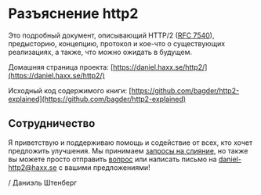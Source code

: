 # Разъяснение http2

Это подробный документ, описывающий HTTP/2 \([RFC 7540](https://httpwg.github.io/specs/rfc7540.html)\), предысторию, концепцию, протокол и кое-что о существующих реализациях, а также, что можно ожидать в будущем.

Домашняя страница проекта: [https://daniel.haxx.se/http2/](https://daniel.haxx.se/http2/)

Исходный код содержимого книги: [https://github.com/bagder/http2-explained](https://github.com/bagder/http2-explained)

## Сотрудничество

Я приветствую и поддерживаю помощь и содействие от всех, кто хочет предложить улучшения. Мы принимаем [запросы на слияние](https://github.com/bagder/http2-explained/pulls), но также вы можете просто отправить [вопрос](https://github.com/bagder/http2-explained/issues) или написать письмо на daniel-http2@haxx.se с вашими предложениями!

/ Даниэль Штенберг

